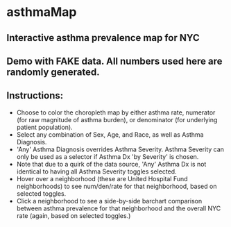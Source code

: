# asthmaMap
## Interactive asthma prevalence map for NYC <br/>
## Demo with FAKE data.  All numbers used here are randomly generated. <br/>
## Instructions: <br/>
   - Choose to color the choropleth map by either asthma rate, numerator (for raw magnitude of asthma burden), or denominator (for underlying patient population). <br/>
   - Select any combination of Sex, Age, and Race, as well as Asthma Diagnosis. <br/>
   - 'Any' Asthma Diagnosis overrides Asthma Severity.  Asthma Severity can only be used as a selector if Asthma Dx 'by Severity' is chosen. <br/>
   - Note that due to a quirk of the data source, 'Any' Asthma Dx is not identical to having all Asthma Severity toggles selected. <br/>
   - Hover over a neighborhood (these are United Hospital Fund neighborhoods) to see num/den/rate for that neighborhood, based on selected toggles. <br/>
   - Click a neighborhood to see a side-by-side barchart comparison between asthma prevalence for that neighborhood and the overall NYC rate (again, based on selected toggles.)